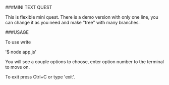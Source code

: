 ###MINI TEXT QUEST

This is flexible mini quest.
There is a demo version with only one line, you can change it as you need and make "tree" with many branches.

###USAGE

To use write

'$ node app.js'

You will see a couple options to choose, enter option number to the terminal to move on.

To exit press Ctrl+C or type 'exit'.



